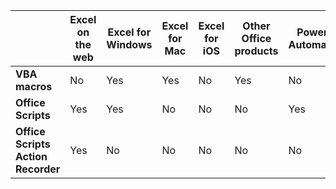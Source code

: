 | | Excel on the web | Excel for Windows | Excel for Mac | Excel for iOS | Other Office products | Power Automate |
|-|-|-|-|-|-|-|
| **VBA macros** | No | Yes | Yes | No | Yes | No |
| **Office Scripts** | Yes | Yes | No | No | No | Yes |
| **Office Scripts Action Recorder** | Yes | No | No | No | No | No |